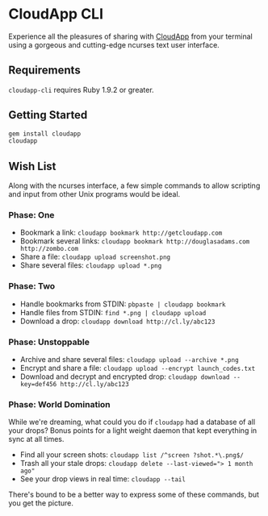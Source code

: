 # CloudApp CLI

Experience all the pleasures of sharing with [CloudApp][] from your terminal
using a gorgeous and cutting-edge ncurses text user interface.

[cloudapp]: http://getcloudapp.com


## Requirements

`cloudapp-cli` requires Ruby 1.9.2 or greater.


## Getting Started

``` bash
gem install cloudapp
cloudapp
```

## Wish List

Along with the ncurses interface, a few simple commands to allow scripting and
input from other Unix programs would be ideal.

### Phase: One

 - Bookmark a link: `cloudapp bookmark http://getcloudapp.com`
 - Bookmark several links: `cloudapp bookmark http://douglasadams.com http://zombo.com`
 - Share a file: `cloudapp upload screenshot.png`
 - Share several files: `cloudapp upload *.png`

### Phase: Two

 - Handle bookmarks from STDIN: `pbpaste | cloudapp bookmark`
 - Handle files from STDIN: `find *.png | cloudapp upload`
 - Download a drop: `cloudapp download http://cl.ly/abc123`

### Phase: Unstoppable

 - Archive and share several files: `cloudapp upload --archive *.png`
 - Encrypt and share a file: `cloudapp upload --encrypt launch_codes.txt`
 - Download and decrypt and encrypted drop: `cloudapp download --key=def456 http://cl.ly/abc123`

### Phase: World Domination

While we're dreaming, what could you do if `cloudapp` had a database of all your
drops? Bonus points for a light weight daemon that kept everything in sync at
all times.

 - Find all your screen shots: `cloudapp list /^screen ?shot.*\.png$/`
 - Trash all your stale drops: `cloudapp delete --last-viewed="> 1 month ago"`
 - See your drop views in real time: `cloudapp --tail`

There's bound to be a better way to express some of these commands, but you get
the picture.
